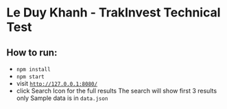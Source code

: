 # Le Duy Khanh - TrakInvest Technical Test

## How to run:
- <code>npm install</code>
- <code>npm start</code>
- visit <code>http://127.0.0.1:8080/</code>
- click Search Icon for the full results
The search will show first 3 results only
Sample data is in <code>data.json</code>
